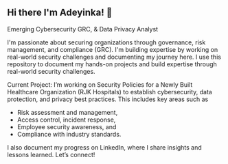 ## Hi there I'm Adeyinka! 👋

Emerging Cybersecurity GRC, & Data Privacy Analyst

I'm passionate about securing organizations through governance, risk management, and compliance (GRC). I'm building expertise by working on real-world security challenges and documenting my journey here. I use this repository to document my hands-on projects and build expertise through real-world security challenges. 

Current Project:
I’m working on Security Policies for a Newly Built Healthcare Organization (RJK Hospitals) to establish cybersecurity, data protection, and privacy best practices. This includes key areas such as 
- Risk assessment and management,
- Access control, incident response,
- Employee security awareness, and
- Compliance with industry standards.
  

I also document my progress on LinkedIn, where I share insights and lessons learned. Let’s connect!



